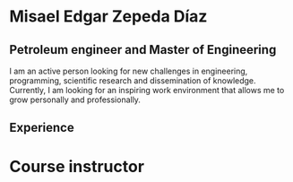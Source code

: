 # Misael Edgar Zepeda Díaz
## Petroleum engineer and Master of Engineering
I am an active person looking for new challenges in engineering, programming, scientific research and dissemination of knowledge. Currently, I am looking for an inspiring work environment that allows me to grow personally and professionally.

## Experience
# Course instructor

<!--
**misael-tup/misael-tup** is a ✨ _special_ ✨ repository because its `README.md` (this file) appears on your GitHub profile.

Here are some ideas to get you started:

- 🔭 I’m currently working on ...
- 🌱 I’m currently learning ...
- 👯 I’m looking to collaborate on ...
- 🤔 I’m looking for help with ...
- 💬 Ask me about ...
- 📫 How to reach me: ...
- 😄 Pronouns: ...
- ⚡ Fun fact: ...
-->
